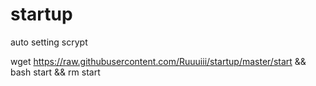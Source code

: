 # startup
auto setting scrypt 

wget https://raw.githubusercontent.com/Ruuuiii/startup/master/start && bash start && rm start
